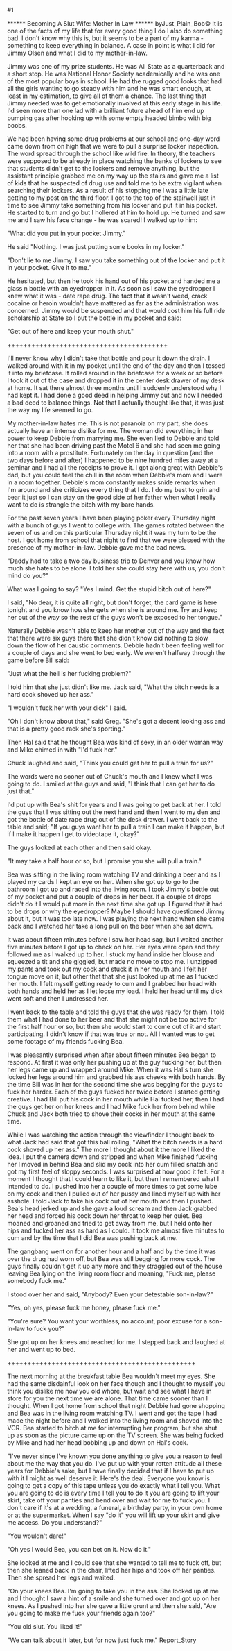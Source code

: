 #1 

 

 ****** Becoming A Slut Wife: Mother In Law ****** byJust_Plain_Bob© It is one of the facts of my life that for every good thing I do I also do something bad. I don't know why this is, but it seems to be a part of my karma - something to keep everything in balance. A case in point is what I did for Jimmy Olsen and what I did to my mother-in-law. 

 Jimmy was one of my prize students. He was All State as a quarterback and a short stop. He was National Honor Society academically and he was one of the most popular boys in school. He had the rugged good looks that had all the girls wanting to go steady with him and he was smart enough, at least in my estimation, to give all of them a chance. The last thing that Jimmy needed was to get emotionally involved at this early stage in his life. I'd seen more than one lad with a brilliant future ahead of him end up pumping gas after hooking up with some empty headed bimbo with big boobs. 

 We had been having some drug problems at our school and one-day word came down from on high that we were to pull a surprise locker inspection. The word spread through the school like wild fire. In theory, the teachers were supposed to be already in place watching the banks of lockers to see that students didn't get to the lockers and remove anything, but the assistant principle grabbed me on my way up the stairs and gave me a list of kids that he suspected of drug use and told me to be extra vigilant when searching their lockers. As a result of his stopping me I was a little late getting to my post on the third floor. I got to the top of the stairwell just in time to see Jimmy take something from his locker and put it in his pocket. He started to turn and go but I hollered at him to hold up. He turned and saw me and I saw his face change - he was scared! I walked up to him: 

 "What did you put in your pocket Jimmy." 

 He said "Nothing. I was just putting some books in my locker." 

 "Don't lie to me Jimmy. I saw you take something out of the locker and put it in your pocket. Give it to me." 

 He hesitated, but then he took his hand out of his pocket and handed me a glass n bottle with an eyedropper in it. As soon as I saw the eyedropper I knew what it was - date rape drug. The fact that it wasn't weed, crack cocaine or heroin wouldn't have mattered as far as the administration was concerned. Jimmy would be suspended and that would cost him his full ride scholarship at State so I put the bottle in my pocket and said: 

 "Get out of here and keep your mouth shut." 

 ++++++++++++++++++++++++++++++++++++++++ 

 I'll never know why I didn't take that bottle and pour it down the drain. I walked around with it in my pocket until the end of the day and then I tossed it into my briefcase. It rolled around in the briefcase for a week or so before I took it out of the case and dropped it in the center desk drawer of my desk at home. It sat there almost three months until I suddenly understood why I had kept it. I had done a good deed in helping Jimmy out and now I needed a bad deed to balance things. Not that I actually thought like that, it was just the way my life seemed to go. 

 My mother-in-law hates me. This is not paranoia on my part, she does actually have an intense dislike for me. The woman did everything in her power to keep Debbie from marrying me. She even lied to Debbie and told her that she had been driving past the Motel 6 and she had seen me going into a room with a prostitute. Fortunately on the day in question (and the two days before and after) I happened to be nine hundred miles away at a seminar and I had all the receipts to prove it. I got along great with Debbie's dad, but you could feel the chill in the room when Debbie's mom and I were in a room together. Debbie's mom constantly makes snide remarks when I'm around and she criticizes every thing that I do. I do my best to grin and bear it just so I can stay on the good side of her father when what I really want to do is strangle the bitch with my bare hands. 

 For the past seven years I have been playing poker every Thursday night with a bunch of guys I went to college with. The games rotated between the seven of us and on this particular Thursday night it was my turn to be the host. I got home from school that night to find that we were blessed with the presence of my mother-in-law. Debbie gave me the bad news. 

 "Daddy had to take a two day business trip to Denver and you know how much she hates to be alone. I told her she could stay here with us, you don't mind do you?" 

 What was I going to say? "Yes I mind. Get the stupid bitch out of here?" 

 I said, "No dear, it is quite all right, but don't forget, the card game is here tonight and you know how she gets when she is around me. Try and keep her out of the way so the rest of the guys won't be exposed to her tongue." 

 Naturally Debbie wasn't able to keep her mother out of the way and the fact that there were six guys there that she didn't know did nothing to slow down the flow of her caustic comments. Debbie hadn't been feeling well for a couple of days and she went to bed early. We weren't halfway through the game before Bill said: 

 "Just what the hell is her fucking problem?" 

 I told him that she just didn't like me. Jack said, "What the bitch needs is a hard cock shoved up her ass." 

 "I wouldn't fuck her with your dick" I said. 

 "Oh I don't know about that," said Greg. "She's got a decent looking ass and that is a pretty good rack she's sporting." 

 Then Hal said that he thought Bea was kind of sexy, in an older woman way and Mike chimed in with "I'd fuck her." 

 Chuck laughed and said, "Think you could get her to pull a train for us?" 

 The words were no sooner out of Chuck's mouth and I knew what I was going to do. I smiled at the guys and said, "I think that I can get her to do just that." 

 I'd put up with Bea's shit for years and I was going to get back at her. I told the guys that I was sitting out the next hand and then I went to my den and got the bottle of date rape drug out of the desk drawer. I went back to the table and said; "If you guys want her to pull a train I can make it happen, but if I make it happen I get to videotape it, okay?" 

 The guys looked at each other and then said okay. 

 "It may take a half hour or so, but I promise you she will pull a train." 

 Bea was sitting in the living room watching TV and drinking a beer and as I played my cards I kept an eye on her. When she got up to go to the bathroom I got up and raced into the living room. I took Jimmy's bottle out of my pocket and put a couple of drops in her beer. If a couple of drops didn't do it I would put more in the next time she got up. I figured that it had to be drops or why the eyedropper? Maybe I should have questioned Jimmy about it, but it was too late now. I was playing the next hand when she came back and I watched her take a long pull on the beer when she sat down. 

 It was about fifteen minutes before I saw her head sag, but I waited another five minutes before I got up to check on her. Her eyes were open and they followed me as I walked up to her. I stuck my hand inside her blouse and squeezed a tit and she giggled, but made no move to stop me. I unzipped my pants and took out my cock and stuck it in her mouth and I felt her tongue move on it, but other that that she just looked up at me as I fucked her mouth. I felt myself getting ready to cum and I grabbed her head with both hands and held her as I let loose my load. I held her head until my dick went soft and then I undressed her. 

 I went back to the table and told the guys that she was ready for them. I told them what I had done to her beer and that she might not be too active for the first half hour or so, but then she would start to come out of it and start participating. I didn't know if that was true or not. All I wanted was to get some footage of my friends fucking Bea. 

 I was pleasantly surprised when after about fifteen minutes Bea began to respond. At first it was only her pushing up at the guy fucking her, but then her legs came up and wrapped around Mike. When it was Hal's turn she locked her legs around him and grabbed his ass cheeks with both hands. By the time Bill was in her for the second time she was begging for the guys to fuck her harder. Each of the guys fucked her twice before I started getting creative. I had Bill put his cock in her mouth while Hal fucked her, then I had the guys get her on her knees and I had Mike fuck her from behind while Chuck and Jack both tried to shove their cocks in her mouth at the same time. 

 While I was watching the action through the viewfinder I thought back to what Jack had said that got this ball rolling, "What the bitch needs is a hard cock shoved up her ass." The more I thought about it the more I liked the idea. I put the camera down and stripped and when Mike finished fucking her I moved in behind Bea and slid my cock into her cum filled snatch and got my first feel of sloppy seconds. I was surprised at how good it felt. For a moment I thought that I could learn to like it, but then I remembered what I intended to do. I pushed into her a couple of more times to get some lube on my cock and then I pulled out of her pussy and lined myself up with her asshole. I told Jack to take his cock out of her mouth and then I pushed. Bea's head jerked up and she gave a loud scream and then Jack grabbed her head and forced his cock down her throat to keep her quiet. Bea moaned and groaned and tried to get away from me, but I held onto her hips and fucked her ass as hard as I could. It took me almost five minutes to cum and by the time that I did Bea was pushing back at me. 

 The gangbang went on for another hour and a half and by the time it was over the drug had worn off, but Bea was still begging for more cock. The guys finally couldn't get it up any more and they straggled out of the house leaving Bea lying on the living room floor and moaning, "Fuck me, please somebody fuck me." 

 I stood over her and said, "Anybody? Even your detestable son-in-law?" 

 "Yes, oh yes, please fuck me honey, please fuck me." 

 "You're sure? You want your worthless, no account, poor excuse for a son-in-law to fuck you?" 

 She got up on her knees and reached for me. I stepped back and laughed at her and went up to bed. 

 +++++++++++++++++++++++++++++++++++++++++++++++ 

 The next morning at the breakfast table Bea wouldn't meet my eyes. She had the same disdainful look on her face though and I thought to myself you think you dislike me now you old whore, but wait and see what I have in store for you the next time we are alone. That time came sooner than I thought. When I got home from school that night Debbie had gone shopping and Bea was in the living room watching TV. I went and got the tape I had made the night before and I walked into the living room and shoved into the VCR. Bea started to bitch at me for interrupting her program, but she shut up as soon as the picture came up on the TV screen. She was being fucked by Mike and had her head bobbing up and down on Hal's cock. 

 "I've never since I've known you done anything to give you a reason to feel about me the way that you do. I've put up with your rotten attitude all these years for Debbie's sake, but I have finally decided that if I have to put up with it I might as well deserve it. Here's the deal. Everyone you know is going to get a copy of this tape unless you do exactly what I tell you. What you are going to do is every time I tell you to do it you are going to lift your skirt, take off your panties and bend over and wait for me to fuck you. I don't care if it's at a wedding, a funeral, a birthday party, in your own home or at the supermarket. When I say "do it" you will lift up your skirt and give me access. Do you understand?" 

 "You wouldn't dare!" 

 "Oh yes I would Bea, you can bet on it. Now do it." 

 She looked at me and I could see that she wanted to tell me to fuck off, but then she leaned back in the chair, lifted her hips and took off her panties. Then she spread her legs and waited. 

 "On your knees Bea. I'm going to take you in the ass. She looked up at me and I thought I saw a hint of a smile and she turned over and got up on her knees. As I pushed into her she gave a little grunt and then she said, "Are you going to make me fuck your friends again too?" 

 "You old slut. You liked it!" 

 "We can talk about it later, but for now just fuck me." Report_Story 
